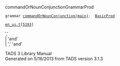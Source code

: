 ---
---
<span class="title">commandOrNounConjunction</span><span class="type">GrammarProd</span>

`grammar `<span class="classExtLink">[`commandOrNounConjunction(main)`](../object/commandOrNounConjunction(main).html)</span>` :   `[`BasicProd`](../object/BasicProd.html)

[`en_us.t`](../file/en_us.t.html)`[`[`5193`](../source/en_us.t.html#5193)`]`

<div class="gramrule">

','  
\| 'and'  
\| ',' 'and'  

</div>

<div class="ftr">

TADS 3 Library Manual  
Generated on 5/16/2013 from TADS version 3.1.3

</div>
